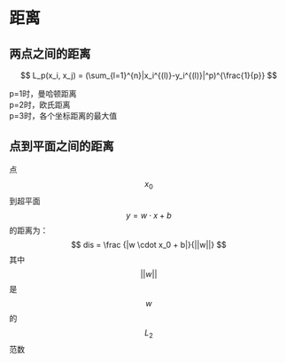 # 距离

## 两点之间的距离

$$
L_p(x_i, x_j) = (\sum_{l=1}^{n}|x_i^{(l)}-y_i^{(l)}|^p)^{\frac{1}{p}}
$$

p=1时，曼哈顿距离  
p=2时，欧氏距离   
p=3时，各个坐标距离的最大值  

## 点到平面之间的距离
点$$x_0$$到超平面$$y = w \cdot x + b$$的距离为：  
$$
dis = \frac {|w \cdot x_0 + b|}{||w||}
$$
其中$$||w||$$是$$w$$的$$L_2$$范数